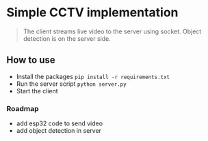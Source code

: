 # Simple CCTV implementation

> The client streams live video to the server using socket. Object detection is on the server side.

## How to use

* Install the packages `pip install -r requirements.txt`
* Run the server script `python server.py`
* Start the client

### Roadmap

* add esp32 code to send video
* add object detection in server
